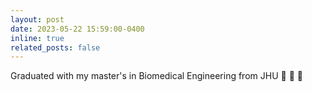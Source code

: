 ```yaml
---
layout: post
date: 2023-05-22 15:59:00-0400
inline: true
related_posts: false
---
```


Graduated with my master's in Biomedical Engineering from JHU :blue_heart: :tada: :champagne:
